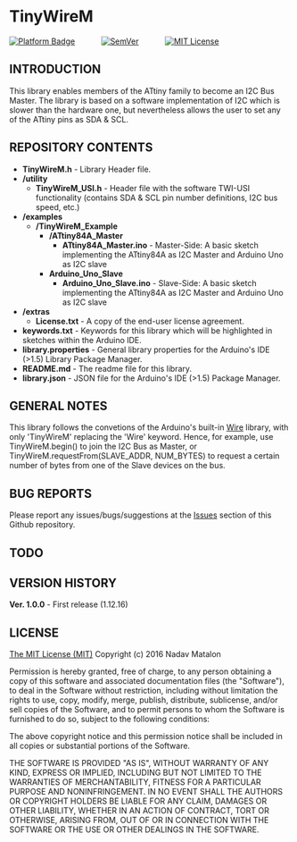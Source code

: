 # TinyWireM

[![Platform Badge](https://img.shields.io/badge/platform-Arduino-orange.svg)](https://www.arduino.cc/)
&nbsp;&nbsp;&nbsp;&nbsp;&nbsp;&nbsp;&nbsp;&nbsp;&nbsp;&nbsp;
[![SemVer](https://img.shields.io/badge/SemVer-1.0.0-brightgreen.svg)](http://semver.org/)
&nbsp;&nbsp;&nbsp;&nbsp;&nbsp;&nbsp;&nbsp;&nbsp;&nbsp;&nbsp;
[![MIT License](https://img.shields.io/badge/license-MIT-blue.svg)](https://opensource.org/licenses/MIT)

## INTRODUCTION

This library enables members of the ATtiny family to become an I2C Bus Master. The library is based on a software implementation of I2C which is slower than the hardware one, but nevertheless allows the user to set any of the ATtiny pins as SDA & SCL.

## REPOSITORY CONTENTS

- **TinyWireM.h** - Library Header file.
- **/utility** 
    - **TinyWireM_USI.h** - Header file with the software TWI-USI functionality (contains SDA & SCL pin number definitions, I2C bus speed, etc.)
- **/examples**  
    - **/TinyWireM_Example**
        - **/ATtiny84A_Master**
            - **ATtiny84A_Master.ino** - Master-Side: A basic sketch implementing the ATtiny84A as I2C Master and Arduino Uno as I2C slave  
        - **Arduino_Uno_Slave** 
            - **Arduino_Uno_Slave.ino** - Slave-Side: A basic sketch implementing the ATtiny84A as I2C Master and Arduino Uno as I2C slave  
- **/extras** 
    - **License.txt** - A copy of the end-user license agreement.  
- **keywords.txt** - Keywords for this library which will be highlighted in sketches within the Arduino IDE. 
- **library.properties** - General library properties for the Arduino's IDE (>1.5) Library Package Manager.
- **README.md** - The readme file for this library.
- **library.json** - JSON file for the Arduino's IDE (>1.5) Package Manager.


## GENERAL NOTES

This library follows the convetions of the Arduino's built-in [Wire](https://github.com/arduino/Arduino/tree/master/hardware/arduino/avr/libraries/Wire) library, with only 'TinyWireM' replacing the 'Wire' keyword. Hence, for example, use TinyWireM.begin() to join the I2C Bus as Master, or TinyWireM.requestFrom(SLAVE_ADDR, NUM_BYTES) to request a certain number of bytes from one of the Slave devices on the bus.


## BUG REPORTS

Please report any issues/bugs/suggestions at the [Issues](https://github.com/nadavmatalon/TinyWireM/issues) section of this Github repository.


## TODO


## VERSION HISTORY

__Ver. 1.0.0__ - First release (1.12.16)  


## LICENSE

[The MIT License (MIT)](https://opensource.org/licenses/MIT)
Copyright (c) 2016 Nadav Matalon

Permission is hereby granted, free of charge, to any person obtaining a copy of this software and associated documentation files (the "Software"), to deal in the Software without restriction, including without limitation the rights to use, copy, modify, merge, publish, distribute, sublicense, and/or sell copies of the Software, and to permit persons to whom the Software is furnished to do so, subject to the following conditions:

The above copyright notice and this permission notice shall be included in all copies or substantial portions of the Software.

THE SOFTWARE IS PROVIDED "AS IS", WITHOUT WARRANTY OF ANY KIND, EXPRESS OR IMPLIED, INCLUDING BUT NOT LIMITED TO THE WARRANTIES OF MERCHANTABILITY, FITNESS FOR A PARTICULAR PURPOSE AND NONINFRINGEMENT. IN NO EVENT SHALL THE AUTHORS OR COPYRIGHT HOLDERS BE LIABLE FOR ANY CLAIM, DAMAGES OR OTHER LIABILITY, WHETHER IN AN ACTION OF CONTRACT, TORT OR OTHERWISE, ARISING FROM, OUT OF OR IN CONNECTION WITH THE SOFTWARE OR THE USE OR OTHER DEALINGS IN THE SOFTWARE.

